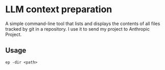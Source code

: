 # LLM context preparation

A simple command-line tool that lists and displays the contents of all files tracked by git in a repository. I use it to send my project to Anthropic Project.

## Usage

```
ep -dir <path>
```
